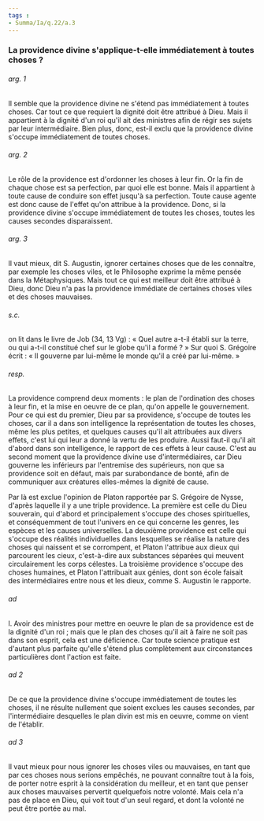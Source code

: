 ```yaml
---
tags : 
- Summa/Ia/q.22/a.3
---
```


### La providence divine s'applique-t-elle immédiatement à toutes choses ?

###### arg. 1
Il semble que la providence divine ne s'étend pas immédiatement à toutes choses. Car tout ce que requiert la dignité doit être attribué à Dieu. Mais il appartient à la dignité d'un roi qu'il ait des ministres afin de régir ses sujets par leur intermédiaire. Bien plus, donc, est-il exclu que la providence divine s'occupe immédiatement de toutes choses. 

###### arg. 2
Le rôle de la providence est d'ordonner les choses à leur fin. Or la fin de chaque chose est sa perfection, par quoi elle est bonne. Mais il appartient à toute cause de conduire son effet jusqu'à sa perfection. Toute cause agente est donc cause de l'effet qu'on attribue à la providence. Donc, si la providence divine s'occupe immédiatement de toutes les choses, toutes les causes secondes disparaissent. 

###### arg. 3
Il vaut mieux, dit S. Augustin, ignorer certaines choses que de les connaître, par exemple les choses viles, et le Philosophe exprime la même pensée dans la Métaphysiques. Mais tout ce qui est meilleur doit être attribué à Dieu, donc Dieu n'a pas la providence immédiate de certaines choses viles et des choses mauvaises. 

###### s.c.
on lit dans le livre de Job (34, 13 Vg) : « Quel autre a-t-il établi sur la terre, ou qui a-t-il constitué chef sur le globe qu'il a formé ? » Sur quoi S. Grégoire écrit : « Il gouverne par lui-même le monde qu'il a créé par lui-même. » 

###### resp.
La providence comprend deux moments : le plan de l'ordination des choses à leur fin, et la mise en oeuvre de ce plan, qu'on appelle le gouvernement. Pour ce qui est du premier, Dieu par sa providence, s'occupe de toutes les choses, car il a dans son intelligence la représentation de toutes les choses, même les plus petites, et quelques causes qu'il ait attribuées aux divers effets, c'est lui qui leur a donné la vertu de les produire. Aussi faut-il qu'il ait d'abord dans son intelligence, le rapport de ces effets à leur cause. C'est au second moment que la providence divine use d'intermédiaires, car Dieu gouverne les inférieurs par l'entremise des supérieurs, non que sa providence soit en défaut, mais par surabondance de bonté, afin de communiquer aux créatures elles-mêmes la dignité de cause. 

Par là est exclue l'opinion de Platon rapportée par S. Grégoire de Nysse, d'après laquelle il y a une triple providence. La première est celle du Dieu souverain, qui d'abord et principalement s'occupe des choses spirituelles, et conséquemment de tout l'univers en ce qui concerne les genres, les espèces et les causes universelles. La deuxième providence est celle qui s'occupe des réalités individuelles dans lesquelles se réalise la nature des choses qui naissent et se corrompent, et Platon l'attribue aux dieux qui parcourent les cieux, c'est-à-dire aux substances séparées qui meuvent circulairement les corps célestes. La troisième providence s'occupe des choses humaines, et Platon l'attribuait aux génies, dont son école faisait des intermédiaires entre nous et les dieux, comme S. Augustin le rapporte. 

###### ad 
l. Avoir des ministres pour mettre en oeuvre le plan de sa providence est de la dignité d'un roi ; mais que le plan des choses qu'il ait à faire ne soit pas dans son esprit, cela est une déficience. Car toute science pratique est d'autant plus parfaite qu'elle s'étend plus complètement aux circonstances particulières dont l'action est faite. 

###### ad 2
De ce que la providence divine s'occupe immédiatement de toutes les choses, il ne résulte nullement que soient exclues les causes secondes, par l'intermédiaire desquelles le plan divin est mis en oeuvre, comme on vient de l'établir. 

###### ad 3
Il vaut mieux pour nous ignorer les choses viles ou mauvaises, en tant que par ces choses nous serions empêchés, ne pouvant connaître tout à la fois, de porter notre esprit à la considération du meilleur, et en tant que penser aux choses mauvaises pervertit quelquefois notre volonté. Mais cela n'a pas de place en Dieu, qui voit tout d'un seul regard, et dont la volonté ne peut être portée au mal. 



